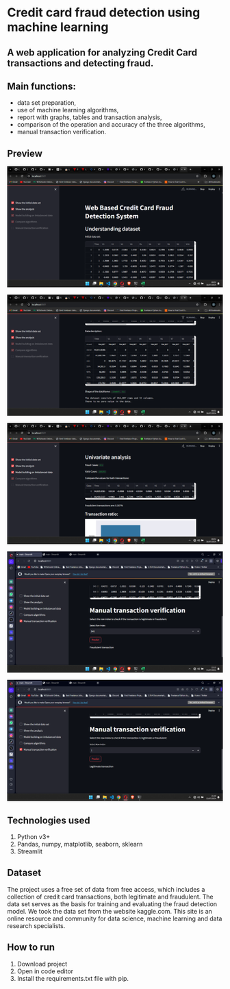 # Credit card fraud detection using machine learning

## A web application for analyzing Credit Card transactions and detecting fraud.

## Main functions:
- data set preparation,
- use of machine learning algorithms,
- report with graphs, tables and transaction analysis,
- comparison of the operation and accuracy of the three algorithms,
- manual transaction verification.

## Preview

![image](images/Screenshot%20(48).png)

![image](images/Screenshot%20(81).png)

![image](images/Screenshot%20(83).png)

![image](images/Screenshot%20(47).png)

![image](images/Screenshot%20(46).png)


## Technologies used
1. Python v3+
2. Pandas, numpy, matplotlib, seaborn, sklearn
3. Streamlit

## Dataset
The project uses a free set of data from free access, which includes a collection of credit card transactions, both legitimate and fraudulent. The data set serves as the basis for training and evaluating the fraud detection model. 
We took the data set from the website kaggle.com. This site is an online resource and community for data science, machine learning and data research specialists.


## How to run
1. Download project
2. Open in code editor
3. Install the requirements.txt file with pip.  

